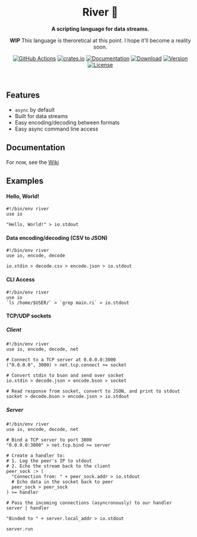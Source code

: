 
<div align="center">
 <p><h1>River 🌊</h1> </p>
  <p><strong>A scripting language for data streams.</strong></p>
<p>
  
 **WIP** This language is theroretical at this point. I hope it'll become a reality soon.
  
[![GitHub Actions](https://img.shields.io/endpoint.svg?url=https%3A%2F%2Factions-badge.atrox.dev%2Fajmwagar%2Fart%2Fbadge&label=build&logo=none)](https://actions-badge.atrox.dev/ajmwagar/art/goto)
[![crates.io](https://meritbadge.herokuapp.com/[CRATE_NAME])](https://crates.io/crates/[CRATE_NAME])
[![Documentation](https://docs.rs/[CRATE_NAME]/badge.svg)](https://docs.rs/[CRATE_NAME])
[![Download](https://img.shields.io/crates/d/[CRATE_NAME].svg)](https://crates.io/crates/[CRATE_NAME])
[![Version](https://img.shields.io/badge/rustc-1.40+-lightgray.svg)](https://blog.rust-lang.org/2019/12/19/Rust-1.40.0.html)
[![License](https://img.shields.io/crates/l/[CRATE_NAME].svg)](./LICENSE)

  </p>
</div>
<br>

## Features
- `async` by default
- Built for data streams
- Easy encoding/decoding between formats
- Easy async command line access

## Documentation

For now, see the [Wiki](https://github.com/ajmwagar/river/wiki/Concepts)

## Examples

#### Hello, World!

```river
#!/bin/env river
use io

"Hello, World!" > io.stdout
```

#### Data encoding/decoding (CSV to JSON)
```
#!/bin/env river
use io, encode, decode

io.stdin > decode.csv > encode.json > io.stdout
```

#### CLI Access

```
#!/bin/env river
use io
`ls /home/$USER/` > `grep main.ri` > io.stdout
```

#### TCP/UDP sockets

##### Client
```
#!/bin/env river
use io, encode, decode, net

# Connect to a TCP server at 0.0.0.0:3000
("0.0.0.0", 3000) > net.tcp.connect >= socket

# Convert stdin to bson and send over socket
io.stdin > decode.json > encode.bson > socket

# Read response from socket, convert to JSON, and print to stdout
socket > decode.bson > encode.json > io.stdout
```

##### Server
```
#!/bin/env river
use io, encode, decode, net

# Bind a TCP server to port 3000
"0.0.0.0:3000" > net.tcp.bind >= server

# Create a handler to:
# 1. Log the peer's IP to stdout
# 2. Echo the stream back to the client
peer_sock :> (
  "Connection from: " + peer_sock.addr > io.stdout
  # Echo data in the socket back to peer
  peer_sock > peer_sock
) >= handler

# Pass the incoming connections (asyncronously) to our handler
server | handler

"Binded to " + server.local_addr > io.stdout

server.run
```
